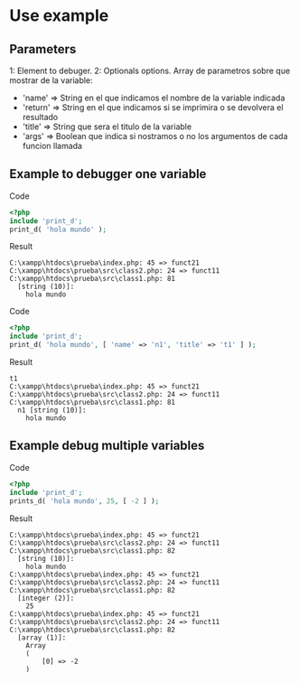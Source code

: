 # Use example

## Parameters
1: Element to debuger.
2: Optionals options.
  Array de parametros sobre que mostrar de la variable:
  <ul>
	  	<li>'name'		=> String en el que indicamos el nombre de la variable indicada</li>
		  <li>'return'	=> String en el que indicamos si se imprimira o se devolvera el resultado</li>
  		<li>'title'		=> String que sera el titulo de la variable</li>
	  	<li>'args'		=> Boolean que indica si nostramos o no los argumentos de cada funcion llamada</li>
  </ul>

## Example to debugger one variable
Code
```php
<?php
include 'print_d';
print_d( 'hola mundo' );
```
Result
```
C:\xampp\htdocs\prueba\index.php: 45 => funct21
C:\xampp\htdocs\prueba\src\class2.php: 24 => funct11
C:\xampp\htdocs\prueba\src\class1.php: 81
  [string (10)]: 
    hola mundo
```

Code
```php
<?php
include 'print_d';
print_d( 'hola mundo', [ 'name' => 'n1', 'title' => 't1' ] );
```
Result
```
t1
C:\xampp\htdocs\prueba\index.php: 45 => funct21
C:\xampp\htdocs\prueba\src\class2.php: 24 => funct11
C:\xampp\htdocs\prueba\src\class1.php: 81
  n1 [string (10)]: 
    hola mundo
```

## Example debug multiple variables
Code
```php
<?php
include 'print_d';
prints_d( 'hola mundo', 25, [ -2 ] );
```
Result
```
C:\xampp\htdocs\prueba\index.php: 45 => funct21
C:\xampp\htdocs\prueba\src\class2.php: 24 => funct11
C:\xampp\htdocs\prueba\src\class1.php: 82
  [string (10)]: 
    hola mundo
C:\xampp\htdocs\prueba\index.php: 45 => funct21
C:\xampp\htdocs\prueba\src\class2.php: 24 => funct11
C:\xampp\htdocs\prueba\src\class1.php: 82
  [integer (2)]: 
    25
C:\xampp\htdocs\prueba\index.php: 45 => funct21
C:\xampp\htdocs\prueba\src\class2.php: 24 => funct11
C:\xampp\htdocs\prueba\src\class1.php: 82
  [array (1)]: 
    Array
    (
        [0] => -2
    )
```
